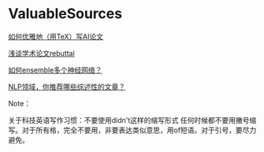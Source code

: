 # ValuableSources

[如何优雅地（用TeX）写AI论文](https://zhuanlan.zhihu.com/p/103519006?utm_source=wechat_session&utm_medium=social&utm_oi=37609443164160&utm_content=sec)

[浅谈学术论文rebuttal](https://zhuanlan.zhihu.com/p/104298923)

[如何ensemble多个神经网络？](https://www.zhihu.com/question/60753512)

[NLP领域，你推荐哪些综述性的文章？](https://www.zhihu.com/question/355125622/answer/890666561?utm_source=wechat_session&utm_medium=social&utm_oi=37609443164160&utm_content=sec)



Note：

关于科技英语写作习惯：不要使用didn't这样的缩写形式 任何时候都不要用撇号缩写。对于所有格，完全不要用，非要表达类似意思，用of短语。对于引号，要尽力避免。


